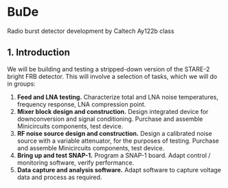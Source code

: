 # BuDe
Radio burst detector development by Caltech Ay122b class

## 1. Introduction

We will be building and testing a stripped-down version of the STARE-2 bright FRB detector. This will involve a selection of tasks, which we will do in groups:
1. **Feed and LNA testing.** Characterize total and LNA noise temperatures, frequency response, LNA compression point.
2. **Mixer block design and construction.** Design integrated device for downconversion and signal conditioning. Purchase and assemble Minicircuits components, test device. 
3. **RF noise source design and construction.** Design a calibrated noise source with a variable attenuator, for the purposes of testing. Purchase and assemble Minicircuits components, test device. 
4. **Bring up and test SNAP-1.** Program a SNAP-1 board. Adapt control / monitoring software, verify performance.
5. **Data capture and analysis software.** Adapt software to capture voltage data and process as required. 


